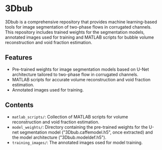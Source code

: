 # 3Dbub
3Dbub is a comprehensive repository that provides machine learning-based tools for image segmentation of two-phase flows in corrugated channels. This repository includes trained weights for the segmentation models, annotated images used for training and MATLAB scripts for bubble volume reconstruction and void fraction estimation. 

## Features
- Pre-trained weights for image segmentation models based on U-Net architecture tailored to two-phase flow in corrugated channels.
- MATLAB scripts for accurate volume reconstruction and void fraction estimation.
- Annotated images used for training.

## Contents
- `matlab_scripts/`: Collection of MATLAB scripts for volume reconstruction and void fraction estimation.
- `model_weights/`: Directory containing the pre-trained weights for the U-net segmentation model ("3Dbub.caffemodel.h5", once extracted) and the model architecture ("3Dbub.modeldef.h5").
- `training_images/`: The annotated images osed for model training.
